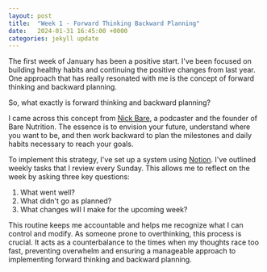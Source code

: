 ```yaml
---
layout: post
title:  "Week 1 - Forward Thinking Backward Planning"
date:   2024-01-31 16:45:00 +0000
categories: jekyll update
---
```


The first week of January has been a positive start. I've been focused on building healthy habits and continuing the positive changes from last year. One approach that has really resonated with me is the concept of forward thinking and backward planning.

So, what exactly is forward thinking and backward planning?

I came across this concept from [Nick Bare][Nick-Bare], a podcaster and the founder of Bare Nutrition. The essence is to envision your future, understand where you want to be, and then work backward to plan the milestones and daily habits necessary to reach your goals.

To implement this strategy, I've set up a system using [Notion][Notion]. I've outlined weekly tasks that I review every Sunday. This allows me to reflect on the week by asking three key questions:

<ol>
    <li>What went well?</li>
    <li>What didn't go as planned?</li>
    <li>What changes will I make for the upcoming week?</li>
</ol>

This routine keeps me accountable and helps me recognize what I can control and modify. As someone prone to overthinking, this process is crucial. It acts as a counterbalance to the times when my thoughts race too fast, preventing overwhelm and ensuring a manageable approach to implementing forward thinking and backward planning.

[Nick-Bare]: https://www.nickbare.com/
[Notion]: https://www.notion.so/